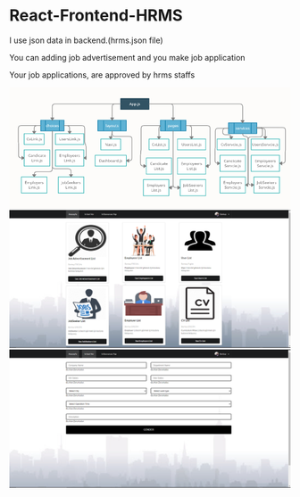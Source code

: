 # React-Frontend-HRMS
<p>I use json data in backend.(hrms.json file)</p>
<p>You can adding job advertisement and you make job application </p>
<p>Your job applications, are approved by hrms staffs </p>
<img src="uml.png"></img>
<img src="Screenshot_8.png"></img>
<img src="Screenshot_9.png"></img>
